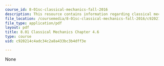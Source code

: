 ```yaml
---
course_id: 8-01sc-classical-mechanics-fall-2016
description: This resource contains information regarding classical mechanics.
file_location: /coursemedia/8-01sc-classical-mechanics-fall-2016/c920214c4adc34c2a8a433bc3b4dff3e_MIT8_01F16_chapter4.6.pdf
file_type: application/pdf
layout: pdf
title: 8.01 Classical Mechanics Chapter 4.6
type: course
uid: c920214c4adc34c2a8a433bc3b4dff3e

---
```

None